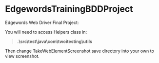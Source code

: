 # EdgewordsTrainingBDDProject

Edgewords Web Driver Final Project:

You will need to access Helpers class in:
>**.\src\test\java\com\twoitesting\utils**

Then change TakeWebElementScreenshot save directory into your own to view screenshot. 
